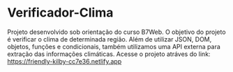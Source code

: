 # Verificador-Clima
Projeto desenvolvido sob orientação do curso B7Web. 
O objetivo do projeto é verificar o clima de determinada região. Além de utilizar JSON, DOM, objetos, funções e condicionais, também utilizamos uma API externa para extração das informações climáticas. 
Acesse o projeto atráves do link: https://friendly-kilby-cc7e36.netlify.app
